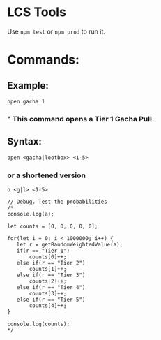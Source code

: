 # LCS Tools

Use ```npm test``` or ```npm prod``` to run it.

# Commands:
## Example:
```open gacha 1```
### ^ This command opens a Tier 1 Gacha Pull.

## Syntax:
```open <gacha|lootbox> <1-5>```
### or a shortened version
```o <g|l> <1-5>```
 
 ```
// Debug. Test the probabilities
/*
console.log(a);

let counts = [0, 0, 0, 0, 0];

for(let i = 0; i < 1000000; i++) {
    let r = getRandomWeightedValue(a);
    if(r == "Tier 1")
        counts[0]++;
    else if(r == "Tier 2")
        counts[1]++;
    else if(r == "Tier 3")
        counts[2]++;
    else if(r == "Tier 4")
        counts[3]++;
    else if(r == "Tier 5")
        counts[4]++;
}

console.log(counts);
*/
 ```

